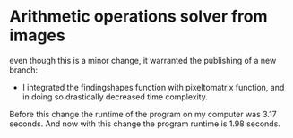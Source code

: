 # Arithmetic operations solver from images
even though this is a minor change, it warranted the publishing of a new branch:
* I integrated the findingshapes function with pixeltomatrix function, and in doing so drastically decreased time complexity.

Before this change the runtime of the program on my computer was 3.17 seconds. And now with this change the program runtime is 1.98 seconds.

